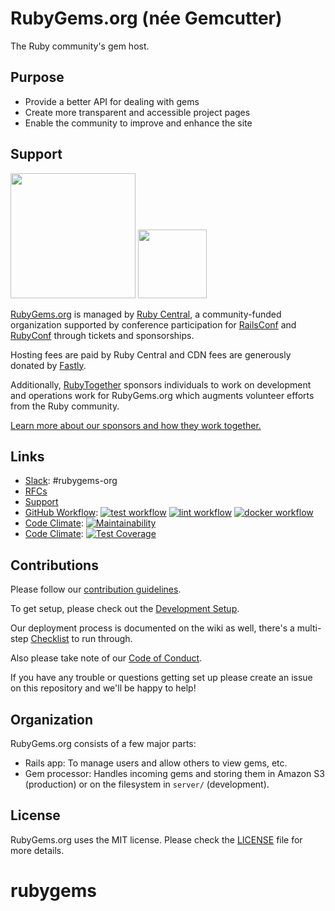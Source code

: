 # RubyGems.org (née Gemcutter)
The Ruby community's gem host.

## Purpose

* Provide a better API for dealing with gems
* Create more transparent and accessible project pages
* Enable the community to improve and enhance the site

## Support

<a href="https://rubytogether.org/"><img src="https://rubytogether.org/images/rubies.svg" width=200></a>
<a href="https://rubycentral.org/"><img src="doc/ruby_central_logo.png" height=110></a><br/>

[RubyGems.org](https://rubygems.org) is managed by [Ruby Central](https://rubycentral.org), a community-funded organization supported by conference participation for [RailsConf](https://railsconf.org) and [RubyConf](https://rubyconf.org) through tickets and sponsorships.

Hosting fees are paid by Ruby Central and CDN fees are generously donated by [Fastly](https://fastly.com).

Additionally, [RubyTogether](https://rubytogether.org) sponsors individuals to work on development and operations work for RubyGems.org which augments volunteer efforts from the Ruby community.

[Learn more about our sponsors and how they work together.](https://rubygems.org/pages/sponsors)

## Links

* [Slack][]: #rubygems-org
* [RFCs](https://github.com/rubygems/rfcs)
* [Support](mailto:support@rubygems.org)
* [GitHub Workflow][]: [![test workflow](https://github.com/rubygems/rubygems.org/actions/workflows/test.yml/badge.svg)](https://github.com/rubygems/rubygems.org/actions/workflows/test.yml) [![lint workflow](https://github.com/rubygems/rubygems.org/actions/workflows/lint.yml/badge.svg)](https://github.com/rubygems/rubygems.org/actions/workflows/lint.yml) [![docker workflow](https://github.com/rubygems/rubygems.org/actions/workflows/docker.yml/badge.svg)](https://github.com/rubygems/rubygems.org/actions/workflows/docker.yml)
* [Code Climate][]: [![Maintainability](https://api.codeclimate.com/v1/badges/7110bb3f9b765042d604/maintainability)](https://codeclimate.com/github/rubygems/rubygems.org/maintainability)
* [Code Climate][]: [![Test Coverage](https://api.codeclimate.com/v1/badges/7110bb3f9b765042d604/test_coverage)](https://codeclimate.com/github/rubygems/rubygems.org/test_coverage)

[Slack]: https://bundler.slack.com/
[github workflow]: https://github.com/rubygems/rubygems.org/actions/
[code climate]: https://codeclimate.com/github/rubygems/rubygems.org

## Contributions

Please follow our [contribution guidelines][].

[contribution guidelines]: https://github.com/rubygems/rubygems.org/blob/master/CONTRIBUTING.md

To get setup, please check out the [Development Setup][].

[development setup]: https://github.com/rubygems/rubygems.org/blob/master/CONTRIBUTING.md#development-setup

Our deployment process is documented on the wiki as well, there's a multi-step
[Checklist][] to run through.

[checklist]: https://github.com/rubygems/rubygems-infrastructure/wiki/Deploys

Also please take note of our [Code of Conduct](https://github.com/rubygems/rubygems.org/blob/master/CODE_OF_CONDUCT.md).

If you have any trouble or questions getting set up please create an issue on this repository and we'll be happy to help!

## Organization

RubyGems.org consists of a few major parts:

* Rails app: To manage users and allow others to view gems, etc.
* Gem processor: Handles incoming gems and storing them in Amazon S3 (production) or
  on the filesystem in `server/` (development).

## License

RubyGems.org uses the MIT license. Please check the [LICENSE][] file for more details.

[license]: https://github.com/rubygems/rubygems.org/blob/master/MIT-LICENSE
# rubygems
